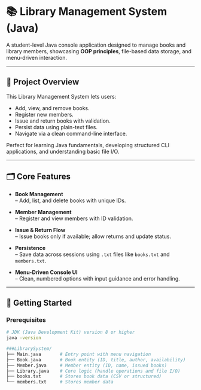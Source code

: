 # 📚 Library Management System (Java)

A student-level Java console application designed to manage books and library members, showcasing **OOP principles**, file-based data storage, and menu-driven interaction.

---

## 🎯 Project Overview

This Library Management System lets users:
- Add, view, and remove books.
- Register new members.
- Issue and return books with validation.
- Persist data using plain-text files.
- Navigate via a clean command-line interface.

Perfect for learning Java fundamentals, developing structured CLI applications, and understanding basic file I/O.

---

## 🗂️ Core Features

- **Book Management**  
  – Add, list, and delete books with unique IDs.

- **Member Management**  
  – Register and view members with ID validation.

- **Issue & Return Flow**  
  – Issue books only if available; allow returns and update status.

- **Persistence**  
  – Save data across sessions using `.txt` files like `books.txt` and `members.txt`.

- **Menu-Driven Console UI**  
  – Clean, numbered options with input guidance and error handling.

---

## 🚀 Getting Started

### Prerequisites

```bash
# JDK (Java Development Kit) version 8 or higher
java -version

###LibrarySystem/
├── Main.java       # Entry point with menu navigation
├── Book.java       # Book entity (ID, title, author, availability)
├── Member.java     # Member entity (ID, name, issued books)
├── Library.java    # Core logic (handle operations and file I/O)
├── books.txt       # Stores book data (CSV or structured)
└── members.txt     # Stores member data
